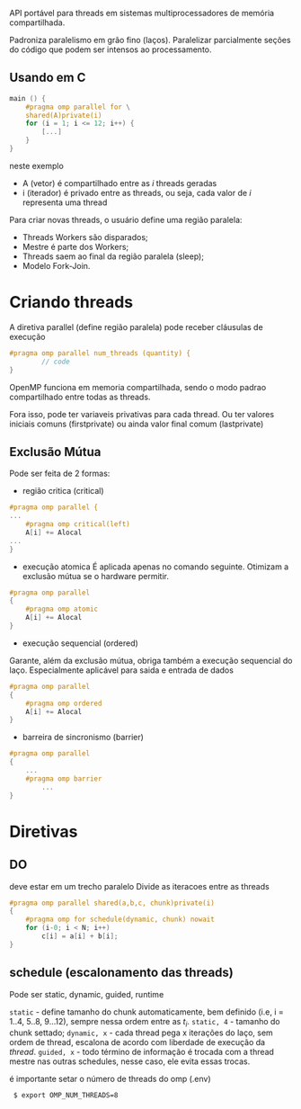 API portável para threads em sistemas multiprocessadores de memória compartilhada.

Padroniza paralelismo em grão fino (laços). Paralelizar parcialmente seções do código que podem ser intensos ao processamento.

## Usando em C
```c
main () {
    #pragma omp parallel for \
    shared(A)private(i)
    for (i = 1; i <= 12; i++) {
        [...]
    }
}

```
neste exemplo
- A (vetor) é compartilhado entre as $i$ threads geradas
- i (iterador) é privado entre as threads, ou seja, cada valor de $i$ representa uma thread 

Para criar novas threads, o usuário define uma região paralela:
- Threads Workers são disparados;
- Mestre é parte dos Workers;
- Threads saem ao final da região paralela (sleep);
- Modelo Fork-Join.

# Criando threads

A diretiva parallel (define região paralela) pode receber cláusulas de execução
```c
#pragma omp parallel num_threads (quantity) {
        // code
}
```
OpenMP funciona em memoria compartilhada, sendo o modo padrao compartilhado entre todas as threads.

Fora isso, pode ter variaveis privativas para cada thread. Ou ter valores iniciais comuns (firstprivate) ou ainda valor final comum (lastprivate)

## Exclusão Mútua
Pode ser feita de 2 formas:
- região critica (critical)
```c
#pragma omp parallel {
...
    #pragma omp critical(left) 
    A[i] += Alocal
...
}
```
- execução atomica
É aplicada apenas no comando seguinte.
Otimizam a exclusão mútua se o hardware permitir.
```c 
#pragma omp parallel 
{
    #pragma omp atomic 
    A[i] += Alocal
}
```

- execução sequencial (ordered)

Garante, além da exclusão mútua, obriga também a execução sequencial do laço. Especialmente aplicável para saida e entrada de dados
```c 
#pragma omp parallel 
{
    #pragma omp ordered
    A[i] += Alocal
}
```

- barreira de sincronismo (barrier)
```c 
#pragma omp parallel 
{
    ...
    #pragma omp barrier
        ...
}
```


# Diretivas
## DO 
deve estar em um trecho paralelo 
Divide as iteracoes entre as threads

```c
#pragma omp parallel shared(a,b,c, chunk)private(i)
{
    #pragma omp for schedule(dynamic, chunk) nowait
    for (i-0; i < N; i++)
        c[i] = a[i] + b[i];
}
```
## schedule (escalonamento das threads)
Pode ser static, dynamic, guided, runtime

`static` - define tamanho do chunk automaticamente, bem definido (i.e, i = 1..4, 5..8, 9...12), sempre nessa ordem entre as $t_i$.
`static, 4` - tamanho do chunk settado;
`dynamic, x` - cada thread pega x iterações do laço, sem ordem de thread, escalona de acordo com liberdade de execução da *thread*.
`guided, x` -  todo término de informação é trocada com a thread mestre nas outras schedules, nesse caso, ele evita essas trocas.


é importante setar o número de threads do omp (.env)
```bash 
 $ export OMP_NUM_THREADS=8 
```

